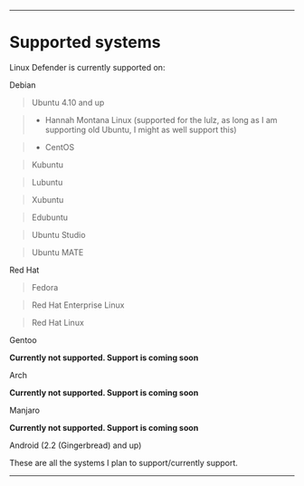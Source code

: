 
***

# Supported systems

Linux Defender is currently supported on:

Debian

> Ubuntu 4.10 and up

> * Hannah Montana Linux (supported for the lulz, as long as I am supporting old Ubuntu, I might as well support this)

> * CentOS

> Kubuntu 

> Lubuntu

> Xubuntu

> Edubuntu

> Ubuntu Studio

> Ubuntu MATE

Red Hat

> Fedora

> Red Hat Enterprise Linux

> Red Hat Linux

Gentoo

**Currently not supported. Support is coming soon**

Arch

**Currently not supported. Support is coming soon**

Manjaro

**Currently not supported. Support is coming soon**

Android (2.2 (Gingerbread) and up)

These are all the systems I plan to support/currently support.

***
